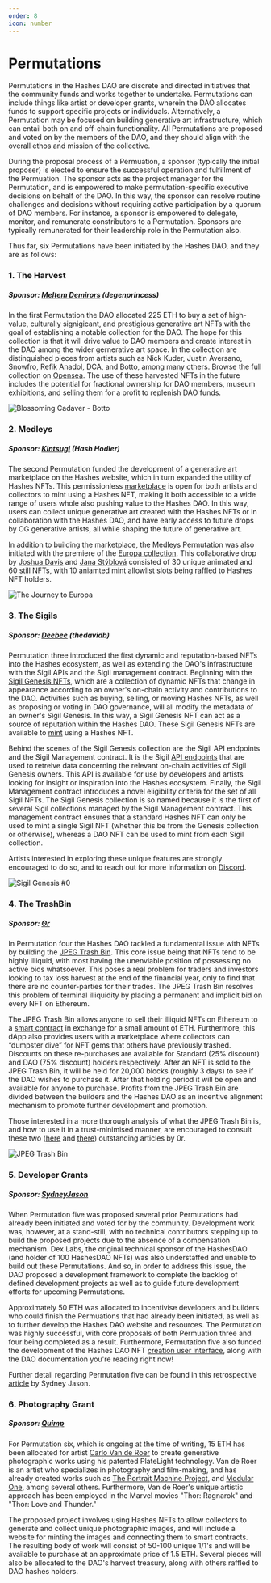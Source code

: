 ```yaml
---
order: 8
icon: number
---
```


# Permutations

Permutations in the Hashes DAO are discrete and directed initiatives that the community funds and works together to undertake. Permutations can include things like artist or developer grants, wherein the DAO allocates funds to support specific projects or individuals. Alternatively, a Permutation may be focused on building generative art infrastructure, which can entail both on and off-chain functionality. All Permutations are proposed and voted on by the members of the DAO, and they should align with the overall ethos and mission of the collective.

During the proposal process of a Permuation, a sponsor (typically the initial proposer) is elected to ensure the successful operation and fulfillment of the Permuation. The sponsor acts as the project manager for the Permutation, and is empowered to make permutation-specific executive decisions on behalf of the DAO. In this way, the sponsor can resolve routine challenges and decisions without requiring active participation by a quorum of DAO members. For instance, a sponsor is empowered to delegate, monitor, and remunerate constributors to a Permutation. Sponsors are typically remunerated for their leadership role in the Permutation also. 

Thus far, six Permutations have been initiated by the Hashes DAO, and they are as follows:

### 1. The Harvest

##### Sponsor: [Meltem Demirors](https://twitter.com/Melt_Dem) (degenprincess)

In the first Permutation the DAO allocated 225 ETH to buy a set of high-value, culturally signigicant, and prestigious generative art NFTs with the goal of establishing a notable collection for the DAO. The hope for this collection is that it will drive value to DAO members and create interest in the DAO among the wider gernerative art space. In the collection are distinguished pieces from artists such as Nick Kuder, Justin Aversano, Snowfro, Refik Anadol, DCA, and Botto, among many others. Browse the full collection on [Opensea](https://opensea.io/hashesDAO). The use of these harvested NFTs in the future includes the potential for fractional ownership for DAO members, museum exhibitions, and selling them for a profit to replenish DAO funds.

![Blossoming Cadaver - Botto](./images/blossoming.png)

### 2. Medleys

##### Sponsor: [Kintsugi](https://twitter.com/KintsugiNFTs) (Hash Hodler)

The second Permutation funded the development of a generative art marketplace on the Hashes website, which in turn expanded the utility of Hashes NFTs. This permissionless [marketplace](https://thehashes.xyz/medleys) is open for both artists and collectors to mint using a Hashes NFT, making it both accessible to a wide range of users whole also pushing value to the Hashes DAO. In this way, users can collect unique generative art created with the Hashes NFTs or in collaboration with the Hashes DAO, and have early access to future drops by OG generative artists, all while shaping the future of generative art.

In addition to building the marketplace, the Medleys Permutation was also initiated with the premiere of the [Europa collection](https://www.youtube.com/watch?v=phOKE88y9Ks&t=2s&ab_channel=Kintsugi). This collaborative drop by [Joshua Davis](https://twitter.com/JoshuaDavis) and [Jana Stýblová](https://twitter.com/styblova) consisted of 30 unique animated and 60 still NFTs, with 10 aniamted mint allowlist slots being raffled to Hashes NFT holders. 

![The Journey to Europa](./images/europa.png)

### 3. The Sigils

##### Sponsor: [Deebee](https://twitter.com/deebee) (thedavidb)

Permutation three introduced the first dynamic and reputation-based NFTs into the Hashes ecosystem, as well as extending the DAO's infrastructure with the Sigil APIs and the Sigil management contract. Beginning with the [Sigil Genesis NFTs](https://www.thesigil.xyz/), which are a collection of dynamic NFTs that change in appearance according to an owner's on-chain activity and contributions to the DAO. Activities such as buying, selling, or moving Hashes NFTs, as well as proposing or voting in DAO governance, will all modify the metadata of an owner's Sigil Genesis. In this way, a Sigil Genesis NFT can act as a source of reputation within the Hashes DAO. These Sigil Genesis NFTs are available to [mint](https://thehashes.xyz/collections/nft/0x013b326320fde7af53b95F498A26e33Eb7a5391c) using a Hashes NFT.

Behind the scenes of the Sigil Genesis collection are the Sigil API endpoints and the Sigil Management contract. It is the Sigil [API endpoints](https://www.api.thesigil.xyz/) that are used to retreive data concerning the relevant on-chain activities of Sigil Genesis owners. This API is available for use by developers and artists looking for insight or inspiration into the Hashes ecosystem. Finally, the Sigil Management contract introduces a novel eligibility criteria for the set of all Sigil NFTs. The Sigil Genesis collection is so named because it is the first of several Sigil collections managed by the Sigil Management contract. This management contract ensures that a standard Hashes NFT can only be used to mint a single Sigil NFT (whether this be from the Genesis collection or otherwise), whereas a DAO NFT can be used to mint from each Sigil collection.

Artists interested in exploring these unique features are strongly encouraged to do so, and to reach out for more information on [Discord](https://discord.com/channels/895057713279676427/895391609586323457).

![Sigil Genesis #0](./images/sigilgenesis.png)

### 4. The TrashBin

##### Sponsor: [Θr](https://twitter.com/trad0r)

In Permutation four the Hashes DAO tackled a fundamental issue with NFTs by building the [JPEG Trash Bin](https://www.jpegtrashbin.xyz/). This core issue being that NFTs tend to be highly illiquid, with most having the unenviable position of possessing no active bids whatsoever. This poses a real problem for traders and investors looking to tax loss harvest at the end of the financial year, only to find that there are no counter-parties for their trades. The JPEG Trash Bin resolves this problem of terminal illiquidity by placing a permanent and implicit bid on every NFT on Ethereum.  

The JPEG Trash Bin allows anyone to sell their illiquid NFTs on Ethereum to a [smart contract](https://etherscan.io/address/0xf43a8dd18bf488825cae7e8b5a8693e3423fe4f5) in exchange for a small amount of ETH. Furthermore, this dApp also provides users with a marketplace where collectors can “dumpster dive” for NFT gems that others have previously trashed. Discounts on these re-purchases are available for Standard (25% discount) and DAO (75% discount) holders respectively. After an NFT is sold to the JPEG Trash Bin, it will be held for 20,000 blocks (roughly 3 days) to see if the DAO wishes to purchase it. After that holding period it will be open and available for anyone to purchase. Profits from the JPEG Trash Bin are divided between the builders and the Hashes DAO as an incentive alignment mechanism to promote further development and promotion.

Those interested in a more thorough analysis of what the JPEG Trash Bin is, and how to use it in a trust-minimised manner, are encouraged to consult these two ([here](https://jpegtrashbin.medium.com/what-is-this-fd027b649973) and [there](https://jpegtrashbin.medium.com/how-to-use-me-4c9eecee7e6)) outstanding articles by 0r.

![JPEG Trash Bin](./images/trashBin.png)

### 5. Developer Grants

##### Sponsor: [SydneyJason](https://twitter.com/hall_jason)

When Permutation five was proposed several prior Permutations had already been initiated and voted for by the community. Development work was, however, at a stand-still, with no technical contributors stepping up to build the proposed projects due to the absence of a compensation mechanism. Dex Labs, the original technical sponsor of the HashesDAO (and holder of 100 HashesDAO NFTs) was also understaffed and unable to build out these Permutations. And so, in order to address this issue, the DAO proposed a development framework to complete the backlog of defined development projects as well as to guide future development efforts for upcoming Permutations. 

Approximately 50 ETH was allocated to incentivise developers and builders who could finish the Permuations that had already been initiated, as well as to further develop the Hashes DAO website and resources. The Permutation was highly successful, with core proposals of both Permuation three and four being completed as a result. Furthermore, Permutation five also funded the development of the Hashes DAO NFT [creation user interface](https://thehashes.xyz/collections/new), along with the DAO documentation you're reading right now! 

Further detail regarding Permutation five can be found in this retrospective [article](https://medium.com/@sydneyjason/permutation-5-the-build-e6f420102d09) by Sydney Jason.

### 6. Photography Grant

##### Sponsor: [Quimp](https://twitter.com/bquimper)

For Permutation six, which is ongoing at the time of writing, 15 ETH has been allocated for artist [Carlo Van de Roer](http://www.vanderoer.com/new-page-1) to create generative photographic works using his patented PlateLight technology. Van de Roer is an artist who specializes in photography and film-making, and has already created works such as [The Portrait Machine Project](https://opensea.io/collection/tpmp), and [Modular One](https://opensea.io/collection/carlo-van-de-roer-modulator-one), among several others. Furthermore, Van de Roer's unique artistic approach has been employed in the Marvel movies "Thor: Ragnarok" and "Thor: Love and Thunder." 

The proposed project involves using Hashes NFTs to allow collectors to generate and collect unique photographic images, and will include a website for minting the images and connecting them to smart contracts. The resulting body of work will consist of 50-100 unique 1/1's and will be available to purchase at an approximate price of 1.5 ETH. Several pieces will also be allocated to the DAO's harvest treasury, along with others raffled to DAO hashes holders.